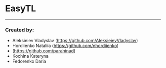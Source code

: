 # EasyTL
---
### Created by:
- Aleksieiev Vladyslav (<https://github.com/AleksieievVladyslav>) 
- Hordiienko Nataliia (<https://github.com/nhordiienko>)
- (<https://github.com/parahinad>)
- Kochina Kateryna
- Fedorenko Daria
